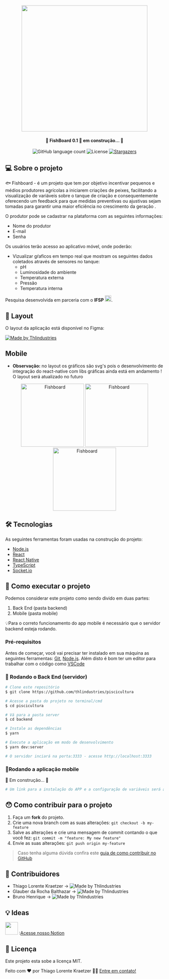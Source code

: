 <h1 align="center">
    <img src="https://i.imgur.com/ceICOgl.png" width="400"/>
</h1>

<h4 align="center"> 
	🚧 FishBoard 0.1 🚀 em construção... 🚧
</h4>

<p align="center">
  <img alt="GitHub language count" src="https://img.shields.io/github/languages/count/thlindustries/piscicultura?color=%2304D361">


  <img alt="License" src="https://img.shields.io/badge/license-MIT-brightgreen">
   <a href="https://github.com/tgmarinho/nlw1/stargazers">
    <img alt="Stargazers" src="https://img.shields.io/github/stars/thlindustries/piscicultura?style=social">
  </a>
</p>


## 💻 Sobre o projeto

🐟 Fishboard - é um projeto que tem por objetivo incentivar pequenos e médios produtores agrícolas a iniciarem criações de peixes, facilitando a visualização de variáveis sobre o tanque de criação e consequentemente oferecendo um feedback para que medidas preventivas ou ajustivas sejam tomadas para garantir uma maior eficiência no crescimento da geração . 

O produtor pode se cadastrar na plataforma com as seguintes informações:
- Nome do produtor
- E-mail
- Senha


Os usuários terão acesso ao aplicativo móvel, onde poderão:
- Vizualizar gŕaficos em tempo real que mostram os seguintes dados coletados através de sensores no tanque:
  - pH
  - Luminosidade do ambiente
  - Temperatura externa
  - Pressão
  - Temperatura interna

Pesquisa desenvolvida em parceria com o **IFSP** <img src="https://i.imgur.com/OYXguD2.png" width="20"/>.


## 🎨 Layout

O layout da aplicação está disponível no Figma:

<a href="https://www.figma.com/file/uawH9rp92GDwFH40CJgjho/FishBoard-new-colors?node-id=0%3A1">
  <img alt="Made by Thlindustries" src="https://img.shields.io/badge/Acessar%20Layout%20-Figma-%2304D361">
</a>


## Mobile 
- **Observação:** no layout os gráficos são svg's pois o desenvolvimento de integração do react-native com libs gráficas ainda está em andamento ! O layout será atualizado no futuro

<p align="center">
  
  <img alt="Fishboard" title="#Fishboard" src="https://i.imgur.com/hu0ncWb.png" width="200px">

  <img alt="Fishboard" title="#Fishboard" src="https://i.imgur.com/nrH4ob1.png" width="200px">

  <img alt="Fishboard" title="#Fishboard" src="https://i.imgur.com/qx0MfjO.png" width="200px">  
</p>



## 🛠 Tecnologias

As seguintes ferramentas foram usadas na construção do projeto:

- [Node.js][nodejs]
- [React][reactjs]
- [React Native][rn]
- [TypeScript][typescript]
- [Socket.io][socketio]


## 🚀 Como executar o projeto

Podemos considerar este projeto como sendo divido em duas partes:
1. Back End (pasta backend) 
2. Mobile (pasta mobile)

💡Para o correto funcionamento do app mobile é necessário que o servidor backend esteja rodando.

### Pré-requisitos

Antes de começar, você vai precisar ter instalado em sua máquina as seguintes ferramentas:
[Git](https://git-scm.com), [Node.js][nodejs]. 
Além disto é bom ter um editor para trabalhar com o código como [VSCode][vscode]

### 🎲 Rodando o Back End (servidor)

```bash
# Clone este repositório
$ git clone https://github.com/thlindustries/piscicultura

# Acesse a pasta do projeto no terminal/cmd
$ cd piscicultura

# Vá para a pasta server
$ cd backend

# Instale as dependências
$ yarn

# Execute a aplicação em modo de desenvolvimento
$ yarn dev:server

# O servidor inciará na porta:3333 - acesse http://localhost:3333 
```

### 📱Rodando a aplicação mobile 

🚧 Em construção... 🚧

```bash
# Um link para a instalação do APP e a configuração de variáveis será adiciona aqui assim que o projeto tiver sua primeira release

```

## 😯 Como contribuir para o projeto

1. Faça um **fork** do projeto.
2. Crie uma nova branch com as suas alterações: `git checkout -b my-feature`
3. Salve as alterações e crie uma mensagem de commit contando o que você fez: `git commit -m "feature: My new feature"`
4. Envie as suas alterações: `git push origin my-feature`
> Caso tenha alguma dúvida confira este [guia de como contribuir no GitHub](https://github.com/firstcontributions/first-contributions)


## 👥 Contribuidores
- Thiago Lorente Kraetzer -> 
  <img alt="Made by Thlindustries" src="https://img.shields.io/github/followers/thlindustries?style=social">
- Glauber da Rocha Balthazar ->
  <img alt="Made by Thlindustries" src="https://img.shields.io/github/followers/brunoJSX?style=social">
- Bruno Henrique ->
  <img alt="Made by Thlindustries" src="https://img.shields.io/github/followers/glauberbalthazar83?style=social">

## 💡 Ideas
<img src="https://i.imgur.com/RpAx01c.jpg" width="40"/> :[Acesse nosso Notion](https://www.notion.so/thlindustries/Piscicultura-a3a59193811040d5ab2282011cc8561a) 

## 📝 Licença

Este projeto esta sobe a licença MIT.

Feito com ❤️ por Thiago Lorente Kraetzer 👋🏽 [Entre em contato!](https://www.linkedin.com/in/thiago-kraetzer/)

[nodejs]: https://nodejs.org/
[typescript]: https://www.typescriptlang.org/
[expo]: https://expo.io/
[reactjs]: https://reactjs.org
[rn]: https://facebook.github.io/react-native/
[yarn]: https://yarnpkg.com/
[vscode]: https://code.visualstudio.com/
[vceditconfig]: https://marketplace.visualstudio.com/items?itemName=EditorConfig.EditorConfig
[license]: https://opensource.org/licenses/MIT
[vceslint]: https://marketplace.visualstudio.com/items?itemName=dbaeumer.vscode-eslint
[prettier]: https://marketplace.visualstudio.com/items?itemName=esbenp.prettier-vscode
[rs]: https://rocketseat.com.br
[socketio]: https://socket.io/
